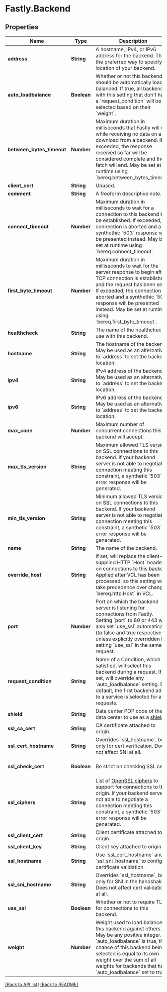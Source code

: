 # Fastly.Backend

## Properties

Name | Type | Description | Notes
------------ | ------------- | ------------- | -------------
**address** | **String** | A hostname, IPv4, or IPv6 address for the backend. This is the preferred way to specify the location of your backend. | [optional] 
**auto_loadbalance** | **Boolean** | Whether or not this backend should be automatically load balanced. If true, all backends with this setting that don&#39;t have a &#x60;request_condition&#x60; will be selected based on their &#x60;weight&#x60;. | [optional] 
**between_bytes_timeout** | **Number** | Maximum duration in milliseconds that Fastly will wait while receiving no data on a download from a backend. If exceeded, the response received so far will be considered complete and the fetch will end. May be set at runtime using &#x60;bereq.between_bytes_timeout&#x60;. | [optional] 
**client_cert** | **String** | Unused. | [optional] 
**comment** | **String** | A freeform descriptive note. | [optional] 
**connect_timeout** | **Number** | Maximum duration in milliseconds to wait for a connection to this backend to be established. If exceeded, the connection is aborted and a synthethic &#x60;503&#x60; response will be presented instead. May be set at runtime using &#x60;bereq.connect_timeout&#x60;. | [optional] 
**first_byte_timeout** | **Number** | Maximum duration in milliseconds to wait for the server response to begin after a TCP connection is established and the request has been sent. If exceeded, the connection is aborted and a synthethic &#x60;503&#x60; response will be presented instead. May be set at runtime using &#x60;bereq.first_byte_timeout&#x60;. | [optional] 
**healthcheck** | **String** | The name of the healthcheck to use with this backend. | [optional] 
**hostname** | **String** | The hostname of the backend. May be used as an alternative to &#x60;address&#x60; to set the backend location. | [optional] 
**ipv4** | **String** | IPv4 address of the backend. May be used as an alternative to &#x60;address&#x60; to set the backend location. | [optional] 
**ipv6** | **String** | IPv6 address of the backend. May be used as an alternative to &#x60;address&#x60; to set the backend location. | [optional] 
**max_conn** | **Number** | Maximum number of concurrent connections this backend will accept. | [optional] 
**max_tls_version** | **String** | Maximum allowed TLS version on SSL connections to this backend. If your backend server is not able to negotiate a connection meeting this constraint, a synthetic &#x60;503&#x60; error response will be generated. | [optional] 
**min_tls_version** | **String** | Minimum allowed TLS version on SSL connections to this backend. If your backend server is not able to negotiate a connection meeting this constraint, a synthetic &#x60;503&#x60; error response will be generated. | [optional] 
**name** | **String** | The name of the backend. | [optional] 
**override_host** | **String** | If set, will replace the client-supplied HTTP &#x60;Host&#x60; header on connections to this backend. Applied after VCL has been processed, so this setting will take precedence over changing &#x60;bereq.http.Host&#x60; in VCL. | [optional] 
**port** | **Number** | Port on which the backend server is listening for connections from Fastly. Setting &#x60;port&#x60; to 80 or 443 will also set &#x60;use_ssl&#x60; automatically (to false and true respectively), unless explicitly overridden by setting &#x60;use_ssl&#x60; in the same request. | [optional] 
**request_condition** | **String** | Name of a Condition, which if satisfied, will select this backend during a request. If set, will override any &#x60;auto_loadbalance&#x60; setting. By default, the first backend added to a service is selected for all requests. | [optional] 
**shield** | **String** | Data center POP code of the data center to use as a [shield](https://docs.fastly.com/en/guides/shielding). | [optional] 
**ssl_ca_cert** | **String** | CA certificate attached to origin. | [optional] 
**ssl_cert_hostname** | **String** | Overrides &#x60;ssl_hostname&#x60;, but only for cert verification. Does not affect SNI at all. | [optional] 
**ssl_check_cert** | **Boolean** | Be strict on checking SSL certs. | [optional] [default to true]
**ssl_ciphers** | **String** | List of [OpenSSL ciphers](https://www.openssl.org/docs/manmaster/man1/ciphers.html) to support for connections to this origin. If your backend server is not able to negotiate a connection meeting this constraint, a synthetic &#x60;503&#x60; error response will be generated. | [optional] 
**ssl_client_cert** | **String** | Client certificate attached to origin. | [optional] 
**ssl_client_key** | **String** | Client key attached to origin. | [optional] 
**ssl_hostname** | **String** | Use &#x60;ssl_cert_hostname&#x60; and &#x60;ssl_sni_hostname&#x60; to configure certificate validation. | [optional] 
**ssl_sni_hostname** | **String** | Overrides &#x60;ssl_hostname&#x60;, but only for SNI in the handshake. Does not affect cert validation at all. | [optional] 
**use_ssl** | **Boolean** | Whether or not to require TLS for connections to this backend. | [optional] 
**weight** | **Number** | Weight used to load balance this backend against others. May be any positive integer. If &#x60;auto_loadbalance&#x60; is true, the chance of this backend being selected is equal to its own weight over the sum of all weights for backends that have &#x60;auto_loadbalance&#x60; set to true. | [optional] 



[[Back to API list]](../../README.md#endpoints) [[Back to README]](../../README.md)
